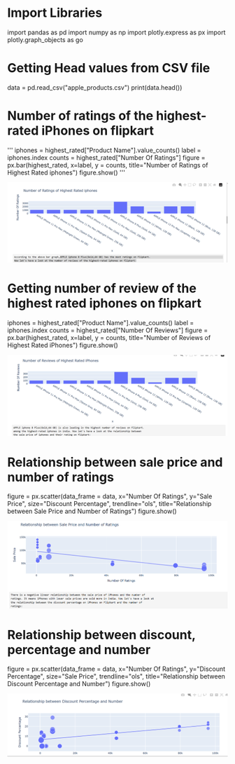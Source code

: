 # Import Libraries

import pandas as pd
import numpy as np
import plotly.express as px
import plotly.graph_objects as go

# Getting Head values from CSV file
data = pd.read_csv("apple_products.csv")
print(data.head())


# Number of ratings of the highest-rated iPhones on flipkart
'''
iphones = highest_rated["Product Name"].value_counts()
label = iphones.index
counts = highest_rated["Number Of Ratings"]
figure = px.bar(highest_rated, x=label, 
                y = counts, 
            title="Number of Ratings of Highest Rated iphones")
figure.show()
'''

<img src="apple-iphone-rate.png">


# Getting number of review of the highest rated iphones on flipkart

iphones = highest_rated["Product Name"].value_counts()
label = iphones.index
counts = highest_rated["Number Of Reviews"]
figure = px.bar(highest_rated, x=label,
                y = counts,
            title="Number of Reviews of Highest Rated iPhones")
figure.show()

<img src="apple-iphone-review-rate.png">


# Relationship between sale price and number of ratings

figure = px.scatter(data_frame = data, x="Number Of Ratings",
                    y="Sale Price", size="Discount Percentage",
                    trendline="ols",
                    title="Relationship between Sale Price and Number of Ratings")
figure.show()

<img src="apple-relatioship.png">


# Relationship between discount, percentage and number

figure = px.scatter(data_frame = data, 
                    x="Number Of Ratings",
                    y="Discount Percentage", size="Sale Price",
                    trendline="ols",
                    title="Relationship between Discount Percentage and Number")
figure.show()

<img src="percentage-discount.png">